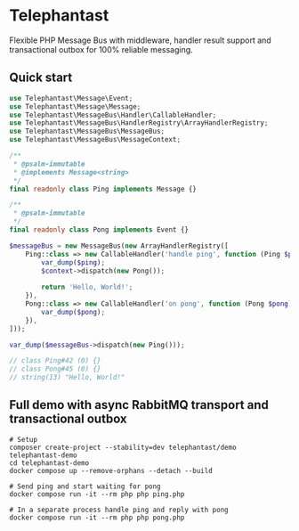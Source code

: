 # Telephantast

Flexible PHP Message Bus with middleware, handler result support and transactional outbox for 100% reliable messaging. 

## Quick start

```php
use Telephantast\Message\Event;
use Telephantast\Message\Message;
use Telephantast\MessageBus\Handler\CallableHandler;
use Telephantast\MessageBus\HandlerRegistry\ArrayHandlerRegistry;
use Telephantast\MessageBus\MessageBus;
use Telephantast\MessageBus\MessageContext;

/**
 * @psalm-immutable
 * @implements Message<string>
 */
final readonly class Ping implements Message {}

/**
 * @psalm-immutable
 */
final readonly class Pong implements Event {}

$messageBus = new MessageBus(new ArrayHandlerRegistry([
    Ping::class => new CallableHandler('handle ping', function (Ping $ping, MessageContext $context): string {
        var_dump($ping);
        $context->dispatch(new Pong());
        
        return 'Hello, World!';
    }),
    Pong::class => new CallableHandler('on pong', function (Pong $pong): void {
        var_dump($pong);
    }),
]));

var_dump($messageBus->dispatch(new Ping()));

// class Ping#42 (0) {}
// class Pong#45 (0) {}
// string(13) "Hello, World!"
```

## Full demo with async RabbitMQ transport and transactional outbox

```shell
# Setup
composer create-project --stability=dev telephantast/demo telephantast-demo
cd telephantast-demo
docker compose up --remove-orphans --detach --build

# Send ping and start waiting for pong
docker compose run -it --rm php php ping.php

# In a separate process handle ping and reply with pong
docker compose run -it --rm php php pong.php
```
